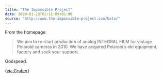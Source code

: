 ```yaml
---
title: "The Impossible Project"
date: 2009-01-20T02:11:09+01:00
source: "http://www.the-impossible-project.com/beta/"
---
```


From the homepage:

> We aim to re-start production of analog INTEGRAL FILM for vintage Polaroid cameras in 2010. We have acquired Polaroid’s old equipment, factory and seek your support.

Godspeed.

([via Gruber](http://daringfireball.net/linked/2009/01/19/impossible))
